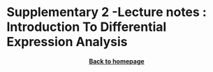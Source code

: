#  Supplementary 2 -Lecture notes : Introduction To Differential Expression Analysis 

<object data="../4.Differential_Expression/lecture_differential_expression.pdf" width="950" height="1000" type='application/pdf'></object>


<p align="center"><b><a class="btn" href="https://genomicsaotearoa.github.io/RNA-seq-workshop/" style="background: var(--bs-dark);font-weight:bold">Back to homepage</a></b></p>